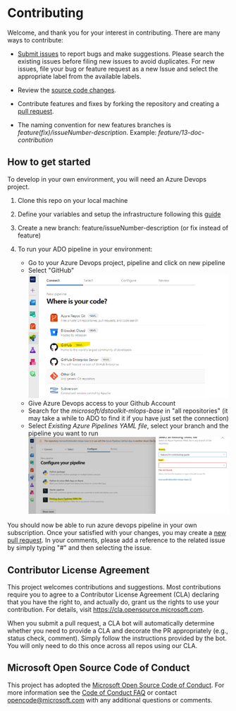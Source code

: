 # Contributing

Welcome, and thank you for your interest in contributing. There are many ways to contribute:

- [Submit issues](https://github.com/microsoft/dstoolkit-mlops-base/issues) to report bugs and make suggestions. Please search the existing  issues before filing new issues to avoid duplicates. For new issues, file your bug or feature request as a new Issue and select the appropriate label from the available labels.

- Review the [source code changes](https://github.com/microsoft/solution-accelerator-many-models/pulls).
  
- Contribute features and fixes by forking the repository and creating a [pull request](https://github.com/microsoft/dstoolkit-mlops-base/compare).

- The naming convention for new features branches is _feature(fix)/issueNumber-description_. Example: _feature/13-doc-contribution_

## How to get started

To develop in your own environment, you will need an Azure Devops project.

1. Clone this repo on your local machine

2. Define your variables and setup the infrastructure following this [guide](https://github.com/microsoft/dstoolkit-mlops-base/blob/main/docs/how-to/GettingStarted.md)

3. Create a new branch: feature/issueNumber-description (or fix instead of feature)

4. To run your ADO pipeline in your environment:
   - Go to your Azure Devops project, pipeline and click on new pipeline
   - Select "GitHub"\
    ![github-pipeline](./docs/media/github-pipeline.png)
   - Give Azure Devops access to your Github Account
   - Search for the _microsoft/dstoolkit-mlops-base_ in "all repositories" (it may take a while to ADO to find it if you have just set the connection)
   - Select _Existing Azure Pipelines YAML file_, select your branch and the pipeline you want to run ![github-branch-selection](./docs/media/github-pipeline-selection.png)

You should now be able to run azure devops pipeline in your own subscription. Once your satisfied with your changes, you may create a [new pull request](https://github.com/microsoft/dstoolkit-mlops-base/pulls). In your comments, please add a reference to the related issue by simply typing "#" and then selecting the issue.

## Contributor License Agreement

This project welcomes contributions and suggestions.  Most contributions require you to agree to a
Contributor License Agreement (CLA) declaring that you have the right to, and actually do, grant us
the rights to use your contribution. For details, visit <https://cla.opensource.microsoft.com>.

When you submit a pull request, a CLA bot will automatically determine whether you need to provide
a CLA and decorate the PR appropriately (e.g., status check, comment). Simply follow the instructions
provided by the bot. You will only need to do this once across all repos using our CLA.

## Microsoft Open Source Code of Conduct

This project has adopted the [Microsoft Open Source Code of Conduct](https://opensource.microsoft.com/codeofconduct/). For more information see the [Code of Conduct FAQ](https://opensource.microsoft.com/codeofconduct/faq/) or contact [opencode@microsoft.com](mailto:opencode@microsoft.com) with any additional questions or comments.
